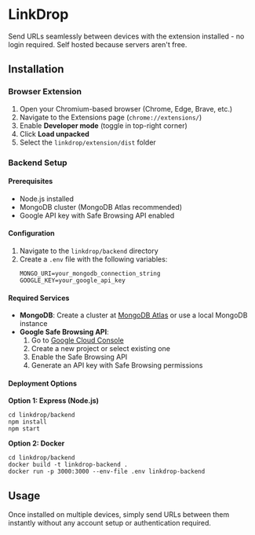 # LinkDrop

Send URLs seamlessly between devices with the extension installed - no login required.
Self hosted because servers aren't free.

## Installation

### Browser Extension
1. Open your Chromium-based browser (Chrome, Edge, Brave, etc.)
2. Navigate to the Extensions page (`chrome://extensions/`)
3. Enable **Developer mode** (toggle in top-right corner)
4. Click **Load unpacked**
5. Select the `linkdrop/extension/dist` folder

### Backend Setup

#### Prerequisites
- Node.js installed
- MongoDB cluster (MongoDB Atlas recommended)
- Google API key with Safe Browsing API enabled

#### Configuration
1. Navigate to the `linkdrop/backend` directory
2. Create a `.env` file with the following variables:
   ```
   MONGO_URI=your_mongodb_connection_string
   GOOGLE_KEY=your_google_api_key
   ```

#### Required Services
- **MongoDB**: Create a cluster at [MongoDB Atlas](https://www.mongodb.com/atlas) or use a local MongoDB instance
- **Google Safe Browsing API**: 
  1. Go to [Google Cloud Console](https://console.cloud.google.com/)
  2. Create a new project or select existing one
  3. Enable the Safe Browsing API
  4. Generate an API key with Safe Browsing permissions

#### Deployment Options

**Option 1: Express (Node.js)**
```
cd linkdrop/backend
npm install
npm start
```

**Option 2: Docker**
```
cd linkdrop/backend
docker build -t linkdrop-backend .
docker run -p 3000:3000 --env-file .env linkdrop-backend
```

## Usage

Once installed on multiple devices, simply send URLs between them instantly without any account setup or authentication required.